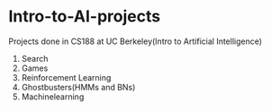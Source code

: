 # Intro-to-AI-projects
Projects done in CS188 at UC Berkeley(Intro to Artificial Intelligence)
1. Search 
2. Games 
3. Reinforcement Learning 
4. Ghostbusters(HMMs and BNs)
5. Machinelearning 

